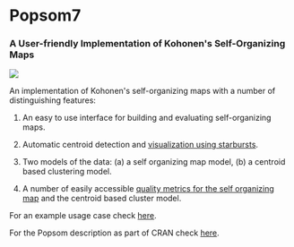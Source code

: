 # Popsom7

### A User-friendly Implementation of Kohonen's Self-Organizing Maps

![](https://raw.githubusercontent.com/lutzhamel/popsom7/master/map.png)

An implementation of Kohonen's self-organizing maps with a number of distinguishing features:

1. An easy to use interface for building and evaluating self-organizing maps.

2. Automatic centroid detection and [visualization using starbursts](http://citeseerx.ist.psu.edu/viewdoc/citations;jsessionid=ADD8A6B07C6E90AC162CC1BCA57E996E?doi=10.1.1.217.6666).

3. Two models of the data: (a) a self organizing map model, (b) a centroid based clustering model.

4. A number of easily accessible [quality metrics for the self organizing map](https://doi.org/10.1007/978-3-319-28518-4_4) and the centroid based cluster model.

For an example usage case check [here](https://www.kaggle.com/lutzhamel/customer-segmentation-with-soms).

For the Popsom description as part of CRAN check [here](https://CRAN.R-project.org/package=popsom7).
